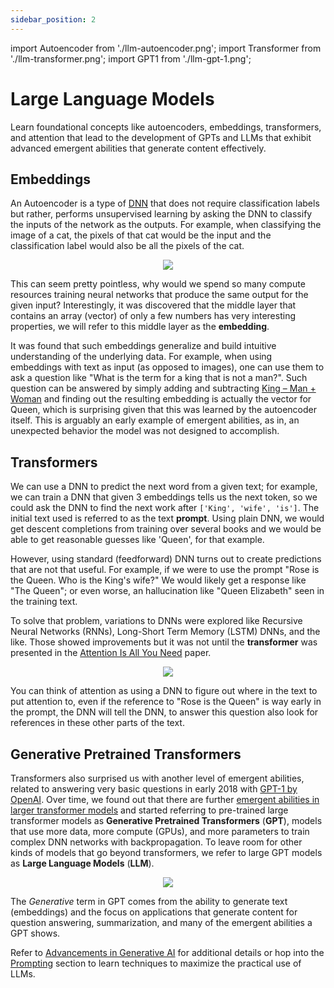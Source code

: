 ```yaml
---
sidebar_position: 2
---
```


import Autoencoder from './llm-autoencoder.png';
import Transformer from './llm-transformer.png';
import GPT1 from './llm-gpt-1.png';

# Large Language Models

Learn foundational concepts like autoencoders, embeddings, transformers, and attention that lead to the development of GPTs and LLMs that exhibit advanced emergent abilities that generate content effectively.

## Embeddings

An Autoencoder is a type of [DNN](dnn.md) that does not require classification labels but rather, performs unsupervised learning by asking the DNN to classify the inputs of the network as the outputs. For example, when classifying the image of a cat, the pixels of that cat would be the input and the classification label would also be all the pixels of the cat.

<center><a href="https://towardsdatascience.com/applied-deep-learning-part-3-autoencoders-1c083af4d798"><img src={Autoencoder} style={{width: 500}} /></a></center>

This can seem pretty pointless, why would we spend so many compute resources training neural networks that produce the same output for the given input? Interestingly, it was discovered that the middle layer that contains an array (vector) of only a few numbers has very interesting properties, we will refer to this middle layer as the **embedding**.

It was found that such embeddings generalize and build intuitive understanding of the underlying data. For example, when using embeddings with text as input (as opposed to images), one can use them to ask a question like "What is the term for a king that is not a man?". Such question can be answered by simply adding and subtracting [King – Man + Woman](https://www.technologyreview.com/2015/09/17/166211/king-man-woman-queen-the-marvelous-mathematics-of-computational-linguistics/) and finding out the resulting embedding is actually the vector for Queen, which is surprising given that this was learned by the autoencoder itself. This is arguably an early example of emergent abilities, as in, an unexpected behavior the model was not designed to accomplish.

## Transformers

We can use a DNN to predict the next word from a given text; for example, we can train a DNN that given 3 embeddings tells us the next token, so we could ask the DNN to find the next work after `['King', 'wife', 'is']`. The initial text used is referred to as the text **prompt**. Using plain DNN, we would get descent completions from training over several books and we would be able to get reasonable guesses like 'Queen', for that example.

However, using standard (feedforward) DNN turns out to create predictions that are not that useful. For example, if we were to use the prompt "Rose is the Queen. Who is the King's wife?" We would likely get a response like "The Queen"; or even worse, an hallucination like "Queen Elizabeth" seen in the training text.

To solve that problem, variations to DNNs were explored like Recursive Neural Networks (RNNs), Long-Short Term Memory (LSTM) DNNs, and the like. Those showed improvements but it was not until the **transformer** was presented in the [Attention Is All You Need](https://arxiv.org/abs/1706.03762) paper.

<center><a href="https://arxiv.org/abd/1706.03762"><img src={Transformer} style={{width: 380}} /></a></center>

You can think of attention as using a DNN to figure out where in the text to put attention to, even if the reference to "Rose is the Queen" is way early in the prompt, the DNN will tell the DNN, to answer this question also look for references in these other parts of the text.

## Generative Pretrained Transformers

Transformers also surprised us with another level of emergent abilities, related to answering very basic questions in early 2018 with [GPT-1 by OpenAI](https://openai.com/index/language-unsupervised/). Over time, we found out that there are further [emergent abilities in larger transformer models](https://arxiv.org/abs/2206.07682) and started referring to pre-trained large transformer models as **Generative Pretrained Transformers** (**GPT**), models that use more data, more compute (GPUs), and more parameters to train complex DNN networks with backpropagation. To leave room for other kinds of models that go beyond transformers, we refer to large GPT models as **Large Language Models** (**LLM**).

<center><a href="https://openai.com/index/language-unsupervised/"><img src={GPT1} style={{width: 500}} /></a></center>

The *Generative* term in GPT comes from the ability to generate text (embeddings) and the focus on applications that generate content for question answering, summarization, and many of the emergent abilities a GPT shows.

Refer to [Advancements in Generative AI](https://arxiv.org/abs/2311.10242) for additional details or hop into the [Prompting](prompts.md) section to learn techniques to maximize the practical use of LLMs.

